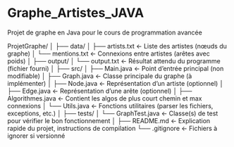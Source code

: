 # Graphe_Artistes_JAVA

Projet de graphe en Java pour le cours de programmation avancée

ProjetGraphe/
│
├── data/
│ ├── artists.txt ← Liste des artistes (nœuds du graphe)
│ └── mentions.txt ← Connexions entre artistes (arêtes avec poids)
│
├── output/
│ └── output.txt ← Résultat attendu du programme (fichier fourni)
│
├── src/
│   ├── Main.java ← Point d’entrée principal (non modifiable)
│   ├── Graph.java <- Classe principale du graphe (à implémenter)
│   ├── Node.java <- Représentation d’un artiste (optionnel)
│   ├── Edge.java <- Représentation d’une arête (optionnel)
│   ├── Algorithmes.java <- Contient les algos de plus court chemin et max connexions
│   └── Utils.java ← Fonctions utilitaires (parser les fichiers, exceptions, etc.)
│
├── tests/
│   └── GraphTest.java ← Classe(s) de test pour vérifier le bon fonctionnement
│
├── README.md ← Explication rapide du projet, instructions de compilation
└── .gitignore ← Fichiers à ignorer si versionné
